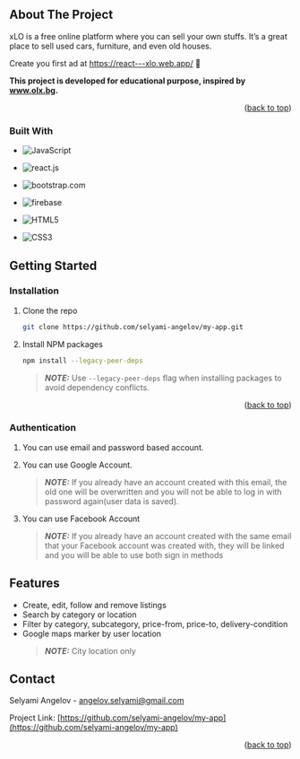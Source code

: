 ## About The Project

xLO is a free online platform where you can sell your own stuffs. It’s a great place to sell used cars, furniture, and even old houses.

Create you first ad at https://react---xlo.web.app/ :partying_face:

**This project is developed for educational purpose, inspired by www.olx.bg.**

<p align="right">(<a href="#readme-top">back to top</a>)</p>

### Built With

- ![JavaScript](https://img.shields.io/badge/javascript-%23323330.svg?style=for-the-badge&logo=javascript&logoColor=%23F7DF1E)
- ![react.js](https://img.shields.io/badge/React-20232A?style=for-the-badge&logo=react&logoColor=61DAFB)
- ![bootstrap.com](https://img.shields.io/badge/Bootstrap-563D7C?style=for-the-badge&logo=bootstrap&logoColor=white)
- ![firebase](https://img.shields.io/badge/firebase-%23039BE5.svg?style=for-the-badge&logo=firebase)

- ![HTML5](https://img.shields.io/badge/html5-%23E34F26.svg?style=for-the-badge&logo=html5&logoColor=white)

- ![CSS3](https://img.shields.io/badge/css3-%231572B6.svg?style=for-the-badge&logo=css3&logoColor=white)

## Getting Started

### Installation

1. Clone the repo
   ```sh
   git clone https://github.com/selyami-angelov/my-app.git
   ```
2. Install NPM packages
   ```sh
   npm install --legacy-peer-deps
   ```
   > **_NOTE:_** Use `--legacy-peer-deps` flag when installing packages to avoid dependency conflicts.

<p align="right">(<a href="#readme-top">back to top</a>)</p>

### Authentication

1. You can use email and password based account.

2. You can use Google Account.

   > **_NOTE:_** If you already have an account created with this email, the old one will be overwritten and you will not be able to log in with password again(user data is saved).

3. You can use Facebook Account
   > **_NOTE:_** If you already have an account created with the same email that your Facebook account was created with, they will be linked and you will be able to use both sign in methods

## Features

- Create, edit, follow and remove listings
- Search by category or location
- Filter by category, subcategory, price-from, price-to, delivery-condition
- Google maps marker by user location
  > **_NOTE:_** City location only

## Contact

Selyami Angelov - angelov.selyami@gmail.com

Project Link: [https://github.com/selyami-angelov/my-app](https://github.com/selyami-angelov/my-app)

<p align="right">(<a href="#readme-top">back to top</a>)</p>
